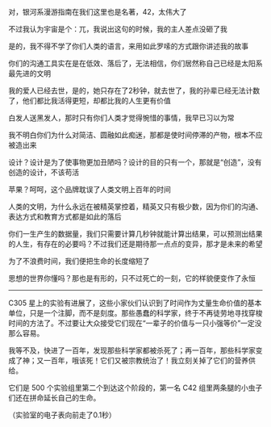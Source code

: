 对，银河系漫游指南在我们这里也是名著，42，太伟大了

不过我认为宇宙是个：兀，我说出这句的时候，我的主人差点没砸了我

是的，我不得不学了你们人类的语言，来用如此罗嗦的方式跟你讲述我的故事

你们的沟通工具实在是在低效、落后了，无法相信，你们居然称自己已经是太阳系最先进的文明

我的爱人已经去世，是的，她只存在了2秒钟，就去世了，我的孙辈已经无法计数了，他们都比我活得更短，却都比我的人生更有价值

白发人送黑发人，那时只有你们人类才觉得惋惜的事情，我早已习以为常

我不明白你们为什么对简洁、圆融如此痴迷，那都是使时间停滞的产物，根本不应被造出来

设计？设计是为了使事物更加丑陋吗？设计的目的只有一个，那就是“创造”，没有创造的设计，不该苟活

苹果？呵呵，这个品牌耽误了人类文明上百年的时间

人类的文明，为什么永远在被精英掌控着，精英又只有极少数，因为你们的沟通、表达方式和教育方式都是如此的落后

你们一生产生的数据量，我们只需要计算几秒钟就能计算出结果，可以预测出结果的人生，有存在的必要吗？不过我们还是期待那一点点的变异，那才是未来的希望

为了不浪费时间，我们便把生命的长度缩短了

思想的世界你懂吗？那也是有形的，只不过死亡的一刻，它的样貌便变作了永恒

---

C305 星上的实验有进展了，这些小家伙们认识到了时间作为丈量生命价值的基本单位，只是一个注脚，而不是刻度。那些愚蠢的科学家，终于不再徒劳地寻找穿梭时间的方法了。不过要让大众接受它们现在“一辈子的价值与一只小强等价”一定没那么容易。

我等不及，快进了一百年，发现那些科学家都被杀死了；再一百年，那些科学家变成了神；又一百年，哦该死！它们又被宗教统治了！我立刻关掉了它们的营养供给。

它们是 500 个实验组里第二个到达这个阶段的，第一名 C42 组里两条腿的小虫子们还在拼命延长自己的生命。

（实验室的电子表向前走了0.1秒）
